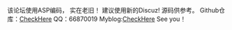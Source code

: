 该论坛使用ASP编码，
实在老旧！
建议使用新的Discuz!
源码供参考。
Github仓库：<a href="https://github.com/mvocp/bbs">CheckHere</a>
QQ：66870019
Myblog:<a href="https://mvocp..github.io">CheckHere</a>
See you！
